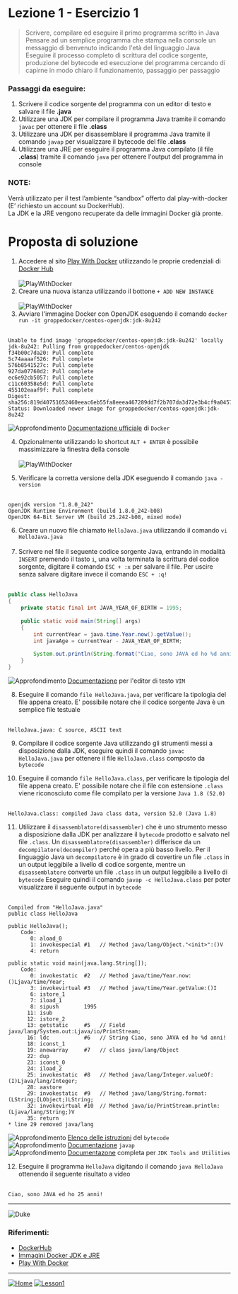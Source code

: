 # Lezione 1 - Esercizio 1
 
> Scrivere, compilare ed eseguire il primo programma scritto in Java
> <br/>Pensare ad un semplice programma che stampa nella console un messaggio di benvenuto indicando l'età del linguaggio Java
> <br/>Eseguire il processo completo di scrittura del codice sorgente, produzione del bytecode ed esecuzione del programma cercando di capirne in modo chiaro il funzionamento, passaggio per passaggio

### Passaggi da eseguire:
1. Scrivere il codice sorgente del programma con un editor di testo e salvare il file **.java**
2. Utilizzare una JDK per compilare il programma Java tramite il comando `javac` per ottenere il file **.class**
3. Utilizzare una JDK per disassemblare il programma Java tramite il comando `javap` per visualizzare il bytecode del file **.class**
4. Utilizzare una JRE per eseguire il programma Java compilato (il file **.class**) tramite il comando `java` per ottenere l'output del programma in console
  
### NOTE: 
Verrà utilizzato per il test l’ambiente “sandbox” offerto dal play-with-docker (E’ richiesto un account su DockerHub).<br/>
La JDK e la JRE vengono recuperate da delle immagini Docker già pronte.

# Proposta di soluzione

1. Accedere al sito [Play With Docker][playwithdocker] utilizzando le proprie credenziali di [Docker Hub][dockerhub] <br/><br/>
![PlayWithDocker](../../../../../resources/images/playwithdocker/play-with-docker-login-1_50.png) <br/>
2. Creare una nuova istanza utilizzando il bottone `+ ADD NEW INSTANCE` <br/> <br/>
![PlayWithDocker](../../../../../resources/images/playwithdocker/play-with-docker-login-4_50.png) <br/>
3. Avviare l'immagine Docker con OpenJDK eseguendo il comando `docker run -it groppedocker/centos-openjdk:jdk-8u242` <br/><br/>
```console
Unable to find image 'groppedocker/centos-openjdk:jdk-8u242' locally
jdk-8u242: Pulling from groppedocker/centos-openjdk
f34b00c7da20: Pull complete 
5c74aaaaf526: Pull complete 
576b8541527c: Pull complete 
927da07760d2: Pull complete 
ec6e92cb5057: Pull complete 
c11c60358e5d: Pull complete 
455102eaaf9f: Pull complete 
Digest: sha256:819d40751652460eeac6eb55fa8eeea467289dd7f2b707da3d72e3b4cf9a0457
Status: Downloaded newer image for groppedocker/centos-openjdk:jdk-8u242
```
![Approfondimento][magnifying_glass_24] [Documentazione ufficiale][dockerdocs] di `Docker`<br/>

4. Opzionalmente utilizzando lo shortcut `ALT + ENTER` è possibile massimizzare la finestra della console <br/> <br/>
![PlayWithDocker](../../../../../resources/images/playwithdocker/play-with-docker-login-5_50.png)

5. Verificare la corretta versione della JDK eseguendo il comando `java -version` <br/><br/>
```console
openjdk version "1.8.0_242"
OpenJDK Runtime Environment (build 1.8.0_242-b08)
OpenJDK 64-Bit Server VM (build 25.242-b08, mixed mode)
```
6. Creare un nuovo file chiamato `HelloJava.java` utilizzando il comando `vi HelloJava.java` <br/><br/>
7. Scrivere nel file il seguente codice sorgente Java, entrando in modalità `INSERT` premendo il tasto `i`, una volta terminata la scrittura del codice sorgente, digitare il comando `ESC + :x` per salvare il file. Per uscire senza salvare digitare invece il comando `ESC + :q!` <br/><br/>
```java
public class HelloJava
{
	private static final int JAVA_YEAR_OF_BIRTH = 1995;
	
	public static void main(String[] args)
	{
		int currentYear = java.time.Year.now().getValue();
		int javaAge = currentYear - JAVA_YEAR_OF_BIRTH;
		
		System.out.println(String.format("Ciao, sono JAVA ed ho %d anni!", javaAge));
	}
}
```
![Approfondimento][magnifying_glass_24] [Documentazione][vimdocs] per l'editor di testo `VIM`<br/>

8. Eseguire il comando `file HelloJava.java`, per verificare la tipologia del file appena creato. E' possibile notare che il codice sorgente Java è un semplice file testuale <br/><br/>
```console
HelloJava.java: C source, ASCII text
```
9. Compilare il codice sorgente Java utilizzando gli strumenti messi a disposizione dalla JDK, eseguire quindi il comando `javac HelloJava.java` per ottenere il file `HelloJava.class` composto da `bytecode` <br/>

10. Eseguire il comando `file HelloJava.class`, per verificare la tipologia del file appena creato. E' possibile notare che il file con estensione `.class` viene riconosciuto come file compilato per la versione `Java 1.8 (52.0)` <br/><br/>
```console
HelloJava.class: compiled Java class data, version 52.0 (Java 1.8)
```
11. Utilizzare il `disassemblatore(disassembler)` che è uno strumento messo a disposizione dalla JDK per analizzare il `bytecode` prodotto e salvato nel file `.class`. Un `disassemblatore(disassembler)` differisce da un `decompilatore(decompiler)` perché opera a più basso livello. Per il linguaggio Java un `decompilatore` è in grado di covertire un file `.class` in un output leggibile a livello di codice sorgente, mentre un `disassemblatore` converte un file `.class` in un output leggibile a livello di `bytecode`
Eseguire quindi il comando `javap -c HelloJava.class` per poter visualizzare il seguente output in `bytecode` <br/><br/>
```console
Compiled from "HelloJava.java"
public class HelloJava
```
```console
public HelloJava();
    Code:
       0: aload_0
       1: invokespecial #1   // Method java/lang/Object."<init>":()V
       4: return
```
```console
public static void main(java.lang.String[]);
    Code:
       0: invokestatic  #2   // Method java/time/Year.now:()Ljava/time/Year;
       3: invokevirtual #3   // Method java/time/Year.getValue:()I
       6: istore_1
       7: iload_1
       8: sipush        1995
      11: isub
      12: istore_2
      13: getstatic     #5   // Field java/lang/System.out:Ljava/io/PrintStream;
      16: ldc           #6   // String Ciao, sono JAVA ed ho %d anni!
      18: iconst_1
      19: anewarray     #7   // class java/lang/Object
      22: dup
      23: iconst_0
      24: iload_2
      25: invokestatic  #8   // Method java/lang/Integer.valueOf:(I)Ljava/lang/Integer;
      28: aastore
      29: invokestatic  #9   // Method java/lang/String.format:(LString;[LObject;)LString;
      32: invokevirtual #10  // Method java/io/PrintStream.println:(Ljava/lang/String;)V
      35: return
* line 29 removed java/lang
```
![Approfondimento][magnifying_glass_24] [Elenco delle istruzioni][bytecodedocs] del `bytecode` <br/>
![Approfondimento][magnifying_glass_24] [Documentazione][javapdocs] `javap` <br/>
![Approfondimento][magnifying_glass_24] [Documentazone][jdktoolsdocs] completa per `JDK Tools and Utilities`

12. Eseguire il programma `HelloJava` digitando il comando `java HelloJava` ottenendo il seguente risultato a video <br/><br/>
```console
Ciao, sono JAVA ed ho 25 anni!
```
***
![Duke](../../../../../resources/images/duke/duke_cheers.png)
### Riferimenti:
- [DockerHub][dockerhub]
- [Immagini Docker JDK e JRE][groppedockerjdk]
- [Play With Docker][playwithdocker]

<!-- Definizione dei link per le risorse esterne -->
[dockerhub]: <https://hub.docker.com/>
[groppedockerjdk]: <https://hub.docker.com/r/groppedocker/centos-openjdk>
[playwithdocker]: <https://labs.play-with-docker.com/>

***
[![Home][img_home]][href_home]
[![Lesson1][img_lesson]][href_lesson]

<!-- Definizione dei link per la navigazione -->
[img_home]: <../../../../../resources/images/navigation/home.png>
[href_home]: <https://groppedev.github.io/java-getting-started/>
[img_lesson]: <../../../../../resources/images/navigation/books.png>
[href_lesson]: <../>
[magnifying_glass_24]: <../../../../../resources/images/navigation/magnifier.png>

<!-- Definizione dei link -->
[dockerhub]: <https://hub.docker.com/>
[dockerdocs]: <https://docs.docker.com/get-started/>
[groppedockerjdk]: <https://hub.docker.com/r/groppedocker/centos-openjdk>
[playwithdocker]: <https://labs.play-with-docker.com/>
[vimdocs]: <https://vimhelp.org/usr_toc.txt.html>
[bytecodedocs]: <https://docs.oracle.com/javase/specs/jvms/se8/html/jvms-6.html#jvms-6.5>
[javapdocs]: <https://docs.oracle.com/javase/8/docs/technotes/tools/unix/javap.html>
[jdktoolsdocs]: <https://docs.oracle.com/javase/8/docs/technotes/tools/#troubleshoot>

<!-- Tabella commentata -->
<!--| First Header  | Second Header |-->
<!--| ------------- | ------------- |-->
<!--| Content Cell  | Content Cell  |-->
<!--| Content Cell  | Content Cell  |-->
